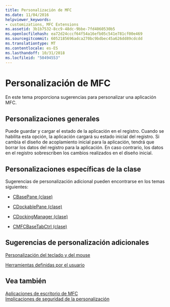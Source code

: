 ```yaml
---
title: Personalización de MFC
ms.date: 11/04/2016
helpviewer_keywords:
- customizations, MFC Extensions
ms.assetid: 3b1b7532-8cc9-48dc-9bbe-7fd4060530b5
ms.openlocfilehash: ea72d24cccf64f54a16efb05c541e781cf00e469
ms.sourcegitcommit: 6052185696adca270bc9bdbec45a626dd89cdcdd
ms.translationtype: MT
ms.contentlocale: es-ES
ms.lasthandoff: 10/31/2018
ms.locfileid: "50494553"
---
```

# <a name="customization-for-mfc"></a>Personalización de MFC

En este tema proporciona sugerencias para personalizar una aplicación MFC.

## <a name="general-customizations"></a>Personalizaciones generales

Puede guardar y cargar el estado de la aplicación en el registro. Cuando se habilita esta opción, la aplicación cargará su estado inicial del registro. Si cambia el diseño de acoplamiento inicial para la aplicación, tendrá que borrar los datos del registro para la aplicación. En caso contrario, los datos en el registro sobrescriben los cambios realizados en el diseño inicial.

## <a name="class-specific-customizations"></a>Personalizaciones específicas de la clase

Sugerencias de personalización adicional pueden encontrarse en los temas siguientes:

- [CBasePane (clase)](../mfc/reference/cbasepane-class.md)

- [CDockablePane (clase)](../mfc/reference/cdockablepane-class.md)

- [CDockingManager (clase)](../mfc/reference/cdockingmanager-class.md)

- [CMFCBaseTabCtrl (clase)](../mfc/reference/cmfcbasetabctrl-class.md)

## <a name="additional-customization-tips"></a>Sugerencias de personalización adicionales

[Personalización del teclado y del mouse](../mfc/keyboard-and-mouse-customization.md)

[Herramientas definidas por el usuario](../mfc/user-defined-tools.md)

## <a name="see-also"></a>Vea también

[Aplicaciones de escritorio de MFC](../mfc/mfc-desktop-applications.md)<br/>
[Implicaciones de seguridad de la personalización](../mfc/security-implications-of-customization.md)

